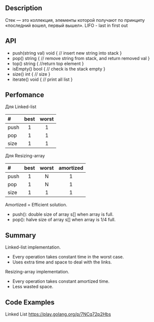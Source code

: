 
## Description 
Стек — это коллекция, элементы которой получают по принципу «последний вошел, первый вышел». 
LIFO - last in first out

## API

- push(string val) void  { // insert new string into stack }
- pop() string { // remove string from stack, and return removed val }
- top() string { //return top element }
- isEmpty() bool { // check is the stack empty }
- size() int { // size }
- iterate() void { // print all list  }

## Perfomance

Для Linked-list

|   #  |   best  | worst |
| :--- |  :----: | :---: | 
| push |    1    |   1   | 
| pop  |    1    |   1   |
| size |    1    |   1   |

Для Resizing-array

|   #  |   best  | worst | amortized |
| :--- |  :----: | :---: | :--: |
| push |    1    |   N   |   1  |
| pop  |    1    |   N   |   1  |
| size |    1    |   1   |   1  |

Amortized = Efficient solution.
- push(): double size of array s[] when array is full.
- pop(): halve size of array s[] when array is 1/4 full.

## Summary

Linked-list implementation.
- Every operation takes constant time in the worst case.
- Uses extra time and space to deal with the links.

Resizing-array implementation.
- Every operation takes constant amortized time.
- Less wasted space.

## Code Examples
Linked List https://play.golang.org/p/7NCq72p2Hbs
